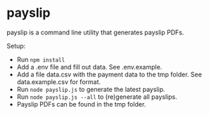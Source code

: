 # payslip

payslip is a command line utility that generates payslip PDFs. 

Setup:
* Run ```npm install```
* Add a .env file and fill out data. See .env.example.
* Add a file data.csv with the payment data to the tmp folder. See data.example.csv for format.
* Run ```node payslip.js``` to generate the latest payslip.
* Run ```node payslip.js --all``` to (re)generate all payslips.
* Payslip PDFs can be found in the tmp folder.
